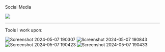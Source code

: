 Social Media


<a href="https://www.facebook.com/josiahhhh8/" rel="nofollow"><img src="https://github.com/josiahgallenero/README/assets/137091516/65dfe6cc-8e5c-484d-a46e-9c19149314b6" data-canonical-src="https://img.shields.io/badge/carlcastanas-1877F2?style=for-the-badge&amp;logo=facebook&amp;logoColor=white" style="max-width: 100%;"></a>



---------------------------------------------------------------------------------------------------------------------------------------------------------------------------------------------


Tools I work upon:


![Screenshot 2024-05-07 190307](https://github.com/josiahgallenero/README/assets/137091516/12501481-0ab0-4e52-9660-bb47ae5784cb)
![Screenshot 2024-05-07 190843](https://github.com/josiahgallenero/README/assets/137091516/27078418-6d7a-4416-96e5-0b09c0273c1e)
![Screenshot 2024-05-07 190423](https://github.com/josiahgallenero/README/assets/137091516/3a698223-731a-413e-b60c-84f3c04cddc5)
![Screenshot 2024-05-07 190433](https://github.com/josiahgallenero/README/assets/137091516/fa129894-11dd-4a7f-9df5-ae36aed9b0cf)
